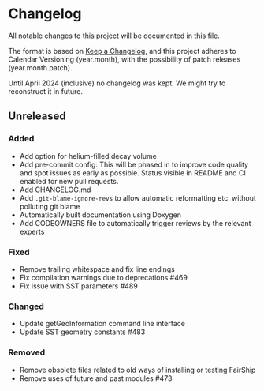 # Changelog

All notable changes to this project will be documented in this file.

The format is based on [Keep a
Changelog](https://keepachangelog.com/en/1.1.0/), and this project adheres to
Calendar Versioning (year.month), with the possibility of patch releases
(year.month.patch).

Until April 2024 (inclusive) no changelog was kept. We might try to reconstruct
it in future.

## Unreleased

### Added

* Add option for helium-filled decay volume
* Add pre-commit config: This will be phased in to improve code quality and spot issues as early as possible. Status visible in README and CI enabled for new pull requests.
* Add CHANGELOG.md
* Add `.git-blame-ignore-revs` to allow automatic reformatting etc. without polluting git blame
* Automatically built documentation using Doxygen
* Add CODEOWNERS file to automatically trigger reviews by the relevant experts

### Fixed

* Remove trailing whitespace and fix line endings
* Fix compilation warnings due to deprecations #469
* Fix issue with SST parameters #489

### Changed

* Update getGeoInformation command line interface
* Update SST geometry constants #483

### Removed

* Remove obsolete files related to old ways of installing or testing FairShip
* Remove uses of future and past modules #473
